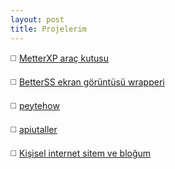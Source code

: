 ```yaml
---
layout: post
title: Projelerim
---
```

◻️ [MetterXP araç kutusu](https://mukonqi.github.io/metterxp)

◻️ [BetterSS ekran görüntüsü wrapperi](https://github.com/MuKonqi/betterss)

◻️ [peytehow](https://github.com/MuKonqi/peytehow)

◻️ [apiutaller](https://github.com/MuKonqi/apiutaller)

◻️ [Kişisel internet sitem ve bloğum](https://github.com/MuKonqi/mukonqi.github.io)